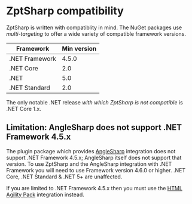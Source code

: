 # ZptSharp compatibility
ZptSharp is written with compatiblity in mind. The NuGet packages use *multi-targeting* to offer a wide variety of compatible framework versions.

| Framework      | Min version |
| -------------- | ----------- |
| .NET Framework | 4.5.0       |
| .NET Core      | 2.0         |
| .NET           | 5.0         |
| .NET Standard  | 2.0         |

The only notable .NET release *with which ZptSharp is not compatible* is .NET Core 1.x.

## Limitation: AngleSharp does not support .NET Framework 4.5.x
The plugin package
which provides [AngleSharp] integration does not support .NET Framework 4.5.x; AngleSharp itself does not support that version. To use ZptSharp and the AngleSharp integration with .NET Framework you will need to use Framework version 4.6.0 or higher. .NET Core, .NET Standard & .NET 5+ are unaffected.

If you are limited to .NET Framework 4.5.x then you must use the [HTML Agility Pack] integration instead.

[AngleSharp]: http://anglesharp.github.io/
[HTML Agility Pack]: https://html-agility-pack.net/